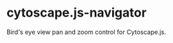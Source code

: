 cytoscape.js-navigator
======================

Bird's eye view pan and zoom control for Cytoscape.js.
